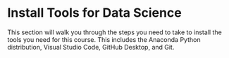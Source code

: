 # Install Tools for Data Science

This section will walk you through the steps you need to take to install the tools you need for this course. This includes the Anaconda Python distribution, Visual Studio Code, GitHub Desktop, and Git.